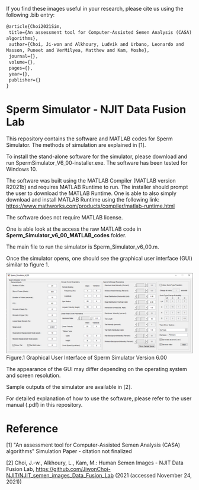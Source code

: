 If you find these images useful in your research, please cite us using the following .bib entry:
 
 ```
@article{Choi2021Sim,
  title={An assessment tool for Computer-Assisted Semen Analysis (CASA) algorithms},
  author={Choi, Ji-won and Alkhoury, Ludvik and Urbano, Leonardo and Masson, Puneet and VerMilyea, Matthew and Kam, Moshe},
  journal={},
  volume={},
  pages={},
  year={},
  publisher={}
}
 
 ```
 
# Sperm Simulator - NJIT Data Fusion Lab

This repository contains the software and MATLAB codes for Sperm Simulator. The methods of simulation are explained in [1].

To install the stand-alone software for the simulator, please download and run SpermSimulator_V6_00-installer.exe. The software has been tested for Windows 10.

The software was built using the MATLAB Compiler (MATLAB version R2021b) and requires MATLAB Runtime to run. The installer should prompt the user to download the MATLAB Runtime. One is able to also simply download and install MATLAB Runtime using the following link:
https://www.mathworks.com/products/compiler/matlab-runtime.html

The software does not require MATLAB license. 

One is able look at the access the raw MATLAB code in __Sperm_Simulator_v6_00_MATLAB_codes__ folder.

The main file to run the simulator is Sperm_Simulator_v6_00.m.

Once the simulator opens, one should see the graphical user interface (GUI) similar to figure 1.

![alt text](https://github.com/JiwonChoi-NJIT/NJIT_sperm_simulator/blob/main/Sperm_Simulator_V6_GUI.PNG)
Figure.1 Graphical User Interface of Sperm Simulator Version 6.00

The appearance of the GUI may differ depending on the operating system and screen resolution.

Sample outputs of the simulator are available in [2].

For detailed explanation of how to use the software, please refer to the user manual (.pdf) in this repository.

# Reference
[1] "An assessment tool for Computer-Assisted Semen Analysis (CASA) algorithms" Simulation Paper - citation not finalized

[2] Choi, J.-w., Alkhoury, L., Kam, M.: Human Semen Images - NJIT Data Fusion Lab, https://github.com/JiwonChoi-NJIT/NJIT_semen_images_Data_Fusion_Lab (2021 (accessed November 24, 2021))
